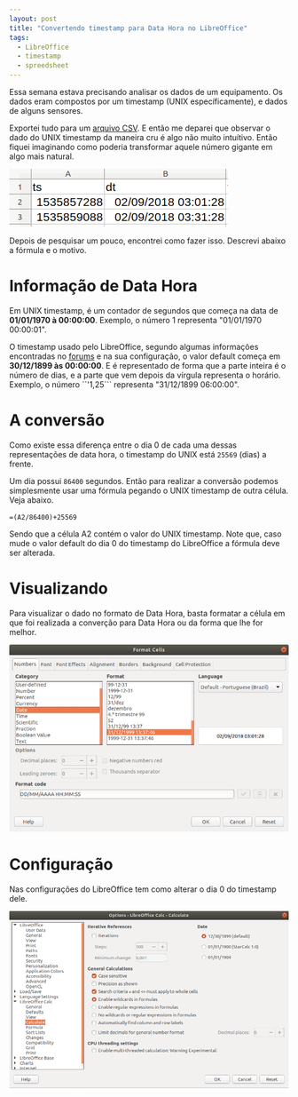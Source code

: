 ```yaml
---
layout: post
title: "Convertendo timestamp para Data Hora no LibreOffice"
tags: 
  - LibreOffice
  - timestamp
  - spreedsheet
---
```


Essa semana estava precisando analisar os dados de um equipamento. Os dados eram compostos por um timestamp (UNIX específicamente), e dados de alguns sensores.

Exportei tudo para um [arquivo CSV](https://pt.wikipedia.org/wiki/Comma-separated_values). E então me deparei que observar o dado do UNIX timestamp da maneira cru é algo não muito intuítivo. Então fiquei imaginando como poderia transformar aquele número gigante em algo mais natural.

![placeholder](https://raw.githubusercontent.com/djunho/djunho.github.io/master/Imagens/2018-09-29-timestamp-para-datahora-no-libreoffice/ts-para-datahora.png "Conversão")

<!-- more -->

Depois de pesquisar um pouco, encontrei como fazer isso. Descrevi abaixo a fórmula  e o motivo.

# Informação de Data Hora

Em UNIX timestamp, é um contador de segundos que começa na data de **01/01/1970 à 00:00:00**. Exemplo, o número 1 representa "01/01/1970 00:00:01".

O timestamp usado pelo LibreOffice, segundo algumas informações encontradas no [forums](https://forum.openoffice.org/en/forum/viewtopic.php?f=13&t=606) e na sua configuração, o valor default começa em **30/12/1899 às 00:00:00**. E é representado de forma que a parte inteira é o número de dias, e a parte que vem depois da vírgula representa o horário. Exemplo, o número ``'1,25``` representa "31/12/1899 06:00:00".

# A conversão

Como existe essa diferença entre o dia 0 de cada uma dessas representações de data hora, o timestamp do UNIX está ```25569``` (dias) a frente.

Um dia possui ```86400``` segundos. Então para realizar a conversão podemos simplesmente usar uma fórmula pegando o UNIX timestamp de outra célula. Veja abaixo.

```
=(A2/86400)+25569
```

Sendo que a célula A2 contém o valor do UNIX timestamp. Note que, caso mude o valor default do dia 0 do timestamp do LibreOffice a fórmula deve ser alterada.

# Visualizando

Para visualizar o dado no formato de Data Hora, basta formatar a célula em que foi realizada a converção para Data Hora ou da forma que lhe for melhor.

![placeholder](https://raw.githubusercontent.com/djunho/djunho.github.io/master/Imagens/2018-09-29-timestamp-para-datahora-no-libreoffice/visualizacao.png "Visualização")


# Configuração

Nas configurações do LibreOffice tem como alterar o dia 0 do timestamp dele.

![placeholder](https://raw.githubusercontent.com/djunho/djunho.github.io/master/Imagens/2018-09-29-timestamp-para-datahora-no-libreoffice/configuracao.png "Configuração")

